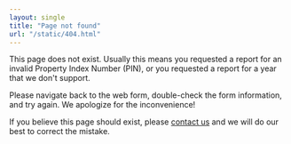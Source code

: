 ```yaml
---
layout: single
title: "Page not found"
url: "/static/404.html"
---
```


This page does not exist. Usually this means you requested a report for
an invalid Property Index Number (PIN), or you requested a report for
a year that we don't support.

Please navigate back to the web form, double-check the form information, and try
again. We apologize for the inconvenience!

If you believe this page should exist, please [contact
us](https://www.cookcountyassessor.com/contact)
and we will do our best to correct the mistake.
